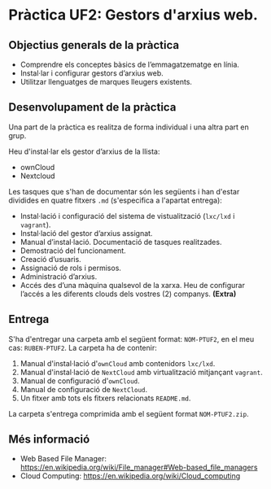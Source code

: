 # Pràctica UF2: Gestors d'arxius web.
## Objectius generals de la pràctica
* Comprendre els conceptes bàsics de l’emmagatzematge en línia.
* Instal·lar i configurar gestors d’arxius web.
* Utilitzar llenguatges de marques lleugers existents.

## Desenvolupament de la pràctica

Una part de la pràctica es realitza de forma individual i una altra part en grup.

Heu d'instal·lar els gestor d’arxius de la llista:
* ownCloud
* Nextcloud

Les tasques que s'han de documentar són les següents i han d'estar dividides en quatre fitxers `.md` (s'especifica a l'apartat entrega):

* Instal·lació i configuració del sistema de vistualització (`lxc/lxd` i `vagrant`).
* Instal·lació del gestor d’arxius assignat.
* Manual d’instal·lació. Documentació de tasques realitzades.
* Demostració del funcionament.
* Creació d’usuaris.
* Assignació de rols i permisos.
* Administració d’arxius.
* Accés des d’una màquina qualsevol de la xarxa. Heu de configurar l’accés a les diferents clouds dels vostres (2) companys. **(Extra)**

## Entrega
S'ha d'entregar una carpeta amb el següent format:
`NOM-PTUF2`, en el meu cas: `RUBEN-PTUF2`. La carpeta ha de contenir:

1. Manual d'instal·lació d'`ownCloud` amb contenidors `lxc/lxd`.
2. Manual d'instal·lació de `NextCloud` amb virtualització mitjançant `vagrant`.
3. Manual de configuració d'`ownCloud`.
4. Manual de configuració de `NextCloud`.
5. Un fitxer amb tots els fitxers relacionats `README.md`.

La carpeta s'entrega comprimida amb el següent format `NOM-PTUF2.zip`.

## Més informació
* Web Based File Manager: https://en.wikipedia.org/wiki/File_manager#Web-based_file_managers
* Cloud Computing: https://en.wikipedia.org/wiki/Cloud_computing
